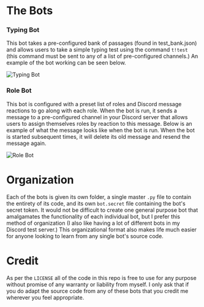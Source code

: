 # The Bots
### Typing Bot
This bot takes a pre-configured bank of passages (found in test_bank.json) and allows users to take a simple typing test using the command `t!test` (this command must be sent to any of a list of pre-configured channels.)  An example of the bot working can be seen below.

![Typing Bot](https://i.imgur.com/r3bLzJb.gif)

### Role Bot
This bot is configured with a preset list of roles and Discord message reactions to go along with each role.  When the bot is run, it sends a message to a pre-configured channel in your Discord server that allows users to assign themselves roles by reaction to this message.  Below is an example of what the message looks like when the bot is run.  When the bot is started subsequent times, it will delete its old message and resend the message again.

![Role Bot](https://i.imgur.com/becQGTN.png)

# Organization
Each of the bots is given its own folder, a single master `.py` file to contain the entirety of its code, and its own `bot.secret` file containing the bot's secret token.  It would not be difficult to create one general purpose bot that amalgamates the functionality of each individual bot, but I prefer this method of organization (I also like having a lot of different bots in my Discord test server.)  This organizational format also makes life much easier for anyone looking to learn from any single bot's source code.

# Credit
As per the `LICENSE` all of the code in this repo is free to use for any purpose without promise of any warranty or liability from myself.  I only ask that if you do adapt the source code from any of these bots that you credit me wherever you feel appropriate.
